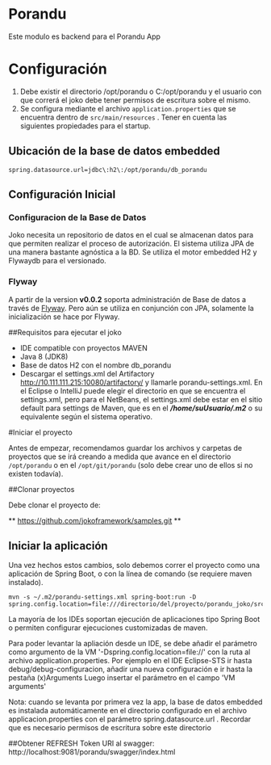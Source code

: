 # Porandu
Este modulo es backend para el Porandu App

# Configuración
1. Debe existir el directorio /opt/porandu o C:/opt/porandu y el usuario con que correrá el joko debe tener permisos de escritura sobre el mismo.
2. Se configura mediante el archivo ```application.properties``` que se encuentra dentro de ```src/main/resources``` . Tener en cuenta las siguientes propiedades para el startup.

## Ubicación de la base de datos embedded

	spring.datasource.url=jdbc\:h2\:/opt/porandu/db_porandu

## Configuración Inicial

### Configuracion de la Base de Datos
Joko necesita un repositorio de datos en el cual se almacenan datos para que permiten realizar el proceso de autorización.
El sistema utiliza JPA de una manera bastante agnóstica a la BD. Se utiliza el motor embedded H2 y Flywaydb para el versionado.

### Flyway
A partir de la version **v0.0.2** soporta administración de Base de datos a través de [Flyway](./docs/how-to-flyway.md).
Pero aún se utiliza en conjunción con JPA, solamente la inicialización se hace por Flyway.
 
##Requisitos para ejecutar el joko

* IDE compatible con proyectos MAVEN
* Java 8 (JDK8)
* Base de datos H2 con el nombre db_porandu
* Descargar el settings.xml del Artifactory http://10.111.111.215:10080/artifactory/ y llamarle porandu-settings.xml. En el Eclipse o IntelliJ puede elegir el directorio en que se encuentra el settings.xml, pero para el NetBeans, el settings.xml debe estar en el sitio default para settings de Maven, que es en el ***/home/suUsuario/.m2*** o su equivalente según el sistema operativo.

#Iniciar el proyecto

Antes de empezar, recomendamos guardar los archivos y carpetas de proyectos que se irá creando a medida que avance en el directorio `/opt/porandu` o en el `/opt/git/porandu` (solo debe crear uno de ellos si no existen todavía).

##Clonar proyectos

Debe clonar el proyecto de:

** https://github.com/jokoframework/samples.git **

## Iniciar la aplicación

Una vez hechos estos cambios, solo debemos correr el proyecto como una aplicación de Spring Boot, o con la línea de comando (se requiere maven instalado).

	mvn -s ~/.m2/porandu-settings.xml spring-boot:run -D spring.config.location=file:///directorio/del/proyecto/porandu_joko/src/main/resources/application.properties

La mayoría de los IDEs soportan ejecución de aplicaciones tipo Spring Boot o permiten configurar ejecuciones customizadas de maven.

Para poder levantar la apliación desde un IDE, se debe añadir el parámetro como argumento de la VM '-Dspring.config.location=file://'
 con la ruta al archivo  application.properties. Por ejemplo en el IDE Eclipse-STS  ir hasta debug/debug-configuracion,
 añadir una nueva configuración e ir hasta la pestaña (x)Arguments Luego insertar el parámetro en el campo 'VM arguments'

Nota: cuando se levanta por primera vez la app, la base de datos embedded es instalada automáticamente en el directorio configurado en el archivo  applicacion.properties con el parámetro spring.datasource.url . Recordar que es necesario permisos de escritura sobre este directorio
 
##Obtener REFRESH Token
URI al swagger: http://localhost:9081/porandu/swagger/index.html


